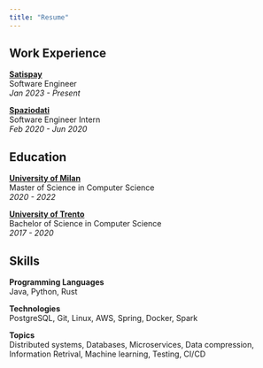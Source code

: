 ```yaml
---
title: "Resume"
---
```


## Work Experience

**[Satispay](https://www.satispay.com/)** \
Software Engineer \
*Jan 2023 - Present*

**[Spaziodati](https://www.spaziodati.eu/)** \
Software Engineer Intern \
*Feb 2020 - Jun 2020*


## Education

**[University of Milan](https://www.unimi.it/)** \
Master of Science in Computer Science \
*2020 - 2022*

**[University of Trento](https://www.unitn.it/)** \
Bachelor of Science in Computer Science \
*2017 - 2020*


## Skills

**Programming Languages**\
Java, Python, Rust

**Technologies** \
PostgreSQL, Git, Linux, AWS, Spring, Docker, Spark

**Topics** \
Distributed systems, Databases, Microservices, Data compression, Information Retrival, Machine learning, Testing, CI/CD